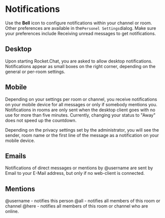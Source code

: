 # Notifications

Use the **Bell** icon to configure notifications within your channel or room. Other preferences are available in the`Personel Settings`dialog. Make sure your preferences include Receiving unread messages to get notifications.

## Desktop

Upon starting Rocket.Chat, you are asked to allow desktop notifications. Notifications appear as small boxes on the right corner, depending on the general or per-room settings.

## Mobile

Depending on your settings per room or channel, you receive notifications on your mobile device for all messages or only if somebody mentions you. Notifications in rooms are only sent when the desktop client goes with no use for more than five minutes. Currently, changing your status to "Away" does not speed up the countdown.

Depending on the privacy settings set by the administrator, you will see the sender, room name or the first line of the message as a notification on your mobile device.

## Emails

Notifications of direct messages or mentions by @username are sent by Email to your E-Mail address, but only if no web-client is connected.

## Mentions

@username - notifies this person @all - notifies all members of this room or channel @here - notifies all members of this room or channel who are online.

